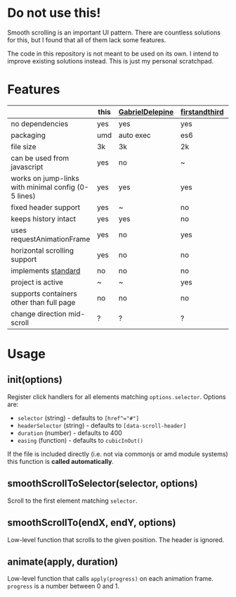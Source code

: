 # Do not use this!

Smooth scrolling is an important UI pattern. There are countless solutions for
this, but I found that all of them lack some features.

The code in this repository is not meant to be used on its own. I intend to
improve existing solutions instead. This is just my personal scratchpad.

# Features

| | this | [GabrielDelepine](https://github.com/GabrielDelepine/smooth-scroll) | [firstandthird](https://github.com/firstandthird/smooth-scroller) | [cferdinandi](https://github.com/cferdinandi/smooth-scroll) | [narikei](https://github.com/narikei/SmoothScrolling) | [bloodyowl](https://github.com/bloodyowl/scroll) | [iamdustan](https://github.com/iamdustan/smoothscroll) | [kswedberg](https://github.com/kswedberg/jquery-smooth-scroll) | [mathiasbynens](https://github.com/mathiasbynens/jquery-smooth-scrolling) |
| ---                                                 | --- | --- | --- | --- | --- | --- | --- | --- | --- |
| no dependencies                                     | yes | yes | yes | yes | yes |  ~  | yes | jquery | jquery |
| packaging                                           | umd | auto exec | es6 | umd | global | es6 | umd | umd | global |
| file size                                           | 3k  | 3k  | 2k  | 18k | 2k  | 1k  | 9k  | 10k | 2k  |
| can be used from javascript                         | yes | no  |  ~  | yes | yes | yes | yes | yes | yes |
| works on jump-links with minimal config (0-5 lines) | yes | yes | yes | yes | no  | no  |  ?  | yes | yes |
| fixed header support                                | yes |  ~  | no  | yes | no  |  ~  |  ?  |  ~  | no  |
| keeps history intact                                | yes | yes | no  | no  | no  |  ~  |  ?  | no  | yes |
| uses requestAnimationFrame                          | yes | no  | yes | no  | no  | yes | yes |  ~  |  ~  |
| horizontal scrolling support                        | yes | no  | no  | no  | yes | yes |  ?  | yes | no  |
| implements [standard](https://drafts.csswg.org/cssom-view/#scrolling) | no | no | no | no | no | no | yes | no | no |
| project is active                                   |  ~  |  ~  | yes | yes | no  | no  | yes | yes | no  |
| supports containers other than full page            | no  | no  | no  | no  | no  | no  |  ?  | yes | no  |
| change direction mid-scroll                         |  ?  |  ?  |  ?  |  ?  |  ?  |  ?  |  ?  |  ?  |  ?  |

# Usage

## init(options)

Register click handlers for all elements matching `options.selector`.
Options are:

-   `selector` (string) - defaults to `[href^="#"]`
-   `headerSelector` (string) - defaults to `[data-scroll-header]`
-   `duration` (number) - defaults to 400
-   `easing` (function) - defaults to `cubicInOut()`

If the file is included directly (i.e. not via commonjs or amd module systems)
this function is **called automatically**.

## smoothScrollToSelector(selector, options)

Scroll to the first element matching `selector`.

## smoothScrollTo(endX, endY, options)

Low-level function that scrolls to the given position. The header is ignored.

## animate(apply, duration)

Low-level function that calls `apply(progress)` on each animation frame.
`progress` is a number between 0 and 1.
